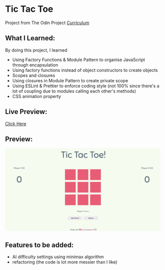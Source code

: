 # Tic Tac Toe

Project from The Odin Project [Curriculum](https://www.theodinproject.com/lessons/node-path-javascript-tic-tac-toe)

## **What I Learned**:

By doing this project, I learned

- Using Factory Functions & Module Pattern to organise JavaScript through encapsulation
- Using factory functions instead of object constructors to create objects
- Scopes and closures
- Using closures in Module Pattern to create private scope
- Using ESLint & Prettier to enforce coding style (not 100% since there's a lot of coupling due to modules calling each other's methods)
- CSS animation property

## **Live Preview**:

[Click Here](https://sandeepdotcode.github.io/tic-tac-toe/)

## **Preview**:

![Preview](./images/preview.png)

## **Features to be added**:

- AI difficulty settings using minimax algorithm
- refactoring (the code is lot more messier than I like)